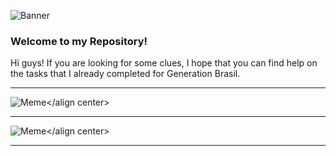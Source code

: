 ![Banner](https://live.staticflickr.com/65535/50593750793_9847a66528_k.jpg)

### **Welcome to my Repository!**
Hi guys! If you are looking for some clues, I hope that you can find help on the tasks that I already completed for Generation Brasil.

***

<align center>![Meme](https://live.staticflickr.com/65535/50593863093_926f04ea67_c.jpg)</align center>

***
<align center>![Meme](https://live.staticflickr.com/65535/50594799502_f6125f978d_z.jpg)</align center>

***

